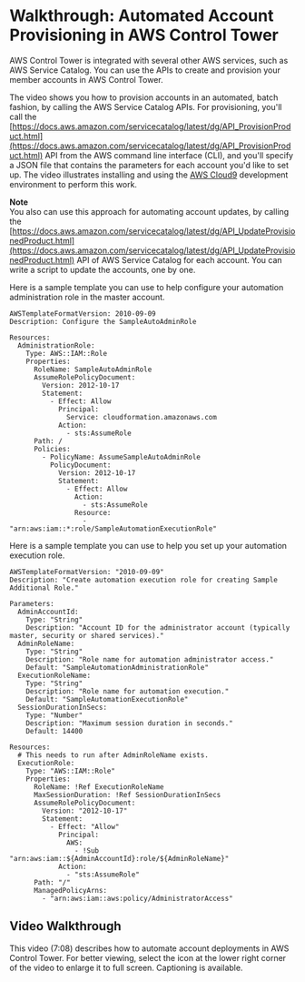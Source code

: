 # Walkthrough: Automated Account Provisioning in AWS Control Tower<a name="automated-provisioning-walkthrough"></a>

AWS Control Tower is integrated with several other AWS services, such as AWS Service Catalog\. You can use the APIs to create and provision your member accounts in AWS Control Tower\.

The video shows you how to provision accounts in an automated, batch fashion, by calling the AWS Service Catalog APIs\. For provisioning, you'll call the [https://docs.aws.amazon.com/servicecatalog/latest/dg/API_ProvisionProduct.html](https://docs.aws.amazon.com/servicecatalog/latest/dg/API_ProvisionProduct.html) API from the AWS command line interface \(CLI\), and you'll specify a JSON file that contains the parameters for each account you'd like to set up\. The video illustrates installing and using the [AWS Cloud9](https://docs.aws.amazon.com/cloud9/latest/user-guide/welcome.html) development environment to perform this work\.

**Note**  
You also can use this approach for automating account updates, by calling the [https://docs.aws.amazon.com/servicecatalog/latest/dg/API_UpdateProvisionedProduct.html](https://docs.aws.amazon.com/servicecatalog/latest/dg/API_UpdateProvisionedProduct.html) API of AWS Service Catalog for each account\. You can write a script to update the accounts, one by one\.

Here is a sample template you can use to help configure your automation administration role in the master account\.

```
AWSTemplateFormatVersion: 2010-09-09
Description: Configure the SampleAutoAdminRole

Resources:
  AdministrationRole:
    Type: AWS::IAM::Role
    Properties:
      RoleName: SampleAutoAdminRole
      AssumeRolePolicyDocument:
        Version: 2012-10-17
        Statement:
          - Effect: Allow
            Principal:
              Service: cloudformation.amazonaws.com
            Action:
              - sts:AssumeRole
      Path: /
      Policies:
        - PolicyName: AssumeSampleAutoAdminRole
          PolicyDocument:
            Version: 2012-10-17
            Statement:
              - Effect: Allow
                Action:
                  - sts:AssumeRole
                Resource:
                  - "arn:aws:iam::*:role/SampleAutomationExecutionRole"
```

Here is a sample template you can use to help you set up your automation execution role\. 

```
AWSTemplateFormatVersion: "2010-09-09"
Description: "Create automation execution role for creating Sample Additional Role."

Parameters:
  AdminAccountId:
    Type: "String"
    Description: "Account ID for the administrator account (typically master, security or shared services)."
  AdminRoleName:
    Type: "String"
    Description: "Role name for automation administrator access."
    Default: "SampleAutomationAdministrationRole"
  ExecutionRoleName:
    Type: "String"
    Description: "Role name for automation execution."
    Default: "SampleAutomationExecutionRole"
  SessionDurationInSecs:
    Type: "Number"
    Description: "Maximum session duration in seconds."
    Default: 14400

Resources:
  # This needs to run after AdminRoleName exists.
  ExecutionRole:
    Type: "AWS::IAM::Role"
    Properties:
      RoleName: !Ref ExecutionRoleName
      MaxSessionDuration: !Ref SessionDurationInSecs
      AssumeRolePolicyDocument:
        Version: "2012-10-17"
        Statement:
          - Effect: "Allow"
            Principal:
              AWS:
                - !Sub "arn:aws:iam::${AdminAccountId}:role/${AdminRoleName}"
            Action:
              - "sts:AssumeRole"
      Path: "/"
      ManagedPolicyArns:
        - "arn:aws:iam::aws:policy/AdministratorAccess"
```

## Video Walkthrough<a name="automated-provisioning-video"></a>

This video \(7:08\) describes how to automate account deployments in AWS Control Tower\. For better viewing, select the icon at the lower right corner of the video to enlarge it to full screen\. Captioning is available\.